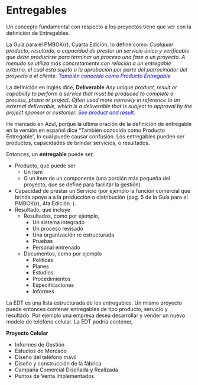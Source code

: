 # Entregables
Un concepto fundamental con respecto a los proyectos tiene que ver con la definición de Entregables.

La Guía para el PMBOK(r), Cuarta Edición, lo define como:
*Cualquier producto, resultado, o capacidad de prestar un servicio único y verificable que debe producirse para terminar un proceso una fase o un proyecto. A menudo se utiliza más concretamente con relación a un entregable externo, el cual está sujeto a la aprobación por parte del patrocinador del proyecto o el cliente. <span style="color:blue"> También conocido como Producto Entregable.*</span>

La definición en Inglés dice,
**Deliverable**
*Any unique product, result or capability to perform a service that must be produced to complete a process, phase or project. Often used more narrowly in reference to an external deliverable, which is a deliverable that is subject to approval by the project sponsor or customer. <span style="color:blue">See product and result.*</span>

He marcado en Azul, porque la última oración de la definición de entregable en la versión en español dice “También conocido como Producto Entregable“, lo cual puede causar confusión. Los entregables pueden ser productos, capacidades de brindar servicios, o resultados.

Entonces, un **entregable** puede ser,
* Producto, que puede ser
    * Un item
    *	O un ítem de un componente (una porción más pequeña del proyecto, que se define para facilitar la gestión)
*	Capacidad de prestar un Servicio (por ejemplo la función comercial que brinda apoyo a a la producción o distribución (pag. 5 de la Guía para el PMBOK(r), 4ta Edición. ).
*	Resultado, que incluye
    *	Resultados, como por ejemplo,
        *	Un sistema integrado
        *	Un proceso revisado
        *	Una organización re estructurada
        *	Pruebas
        *	Personal entrenado
    *	Documentos, como por ejemplo
        *	Políticas
        *	Planes
        *	Estudios
        *	Procedimientos
        *	Especificaciones
        *	Informes

La EDT es una lista estructurada de los entregables.  Un mismo proyecto puede entonces contener entregables de tipo producto, servicio y resultado. Por ejemplo una empresa desea desarrollar y vender un nuevo modelo de teléfono celular. La EDT podría contener,

**Proyecto Celular**
*	Informes de Gestión
*	Estudios de Mercado
*	Diseño del teléfono mávil
*	Diseño y construcción de la fábrica
*	Campaña Comercial Diseñada y Realizada
*	Puntos de Venta Implementados
